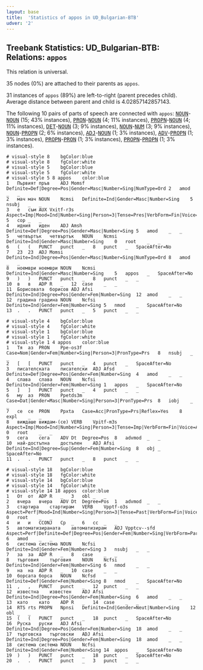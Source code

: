 ```yaml
---
layout: base
title:  'Statistics of appos in UD_Bulgarian-BTB'
udver: '2'
---
```


## Treebank Statistics: UD_Bulgarian-BTB: Relations: `appos`

This relation is universal.

35 nodes (0%) are attached to their parents as `appos`.

31 instances of `appos` (89%) are left-to-right (parent precedes child).
Average distance between parent and child is 4.02857142857143.

The following 10 pairs of parts of speech are connected with `appos`: <tt><a href="bg_btb-pos-NOUN.html">NOUN</a></tt>-<tt><a href="bg_btb-pos-NOUN.html">NOUN</a></tt> (15; 43% instances), <tt><a href="bg_btb-pos-PRON.html">PRON</a></tt>-<tt><a href="bg_btb-pos-NOUN.html">NOUN</a></tt> (4; 11% instances), <tt><a href="bg_btb-pos-PROPN.html">PROPN</a></tt>-<tt><a href="bg_btb-pos-NOUN.html">NOUN</a></tt> (4; 11% instances), <tt><a href="bg_btb-pos-DET.html">DET</a></tt>-<tt><a href="bg_btb-pos-NOUN.html">NOUN</a></tt> (3; 9% instances), <tt><a href="bg_btb-pos-NOUN.html">NOUN</a></tt>-<tt><a href="bg_btb-pos-NUM.html">NUM</a></tt> (3; 9% instances), <tt><a href="bg_btb-pos-NOUN.html">NOUN</a></tt>-<tt><a href="bg_btb-pos-PROPN.html">PROPN</a></tt> (2; 6% instances), <tt><a href="bg_btb-pos-ADJ.html">ADJ</a></tt>-<tt><a href="bg_btb-pos-NOUN.html">NOUN</a></tt> (1; 3% instances), <tt><a href="bg_btb-pos-ADV.html">ADV</a></tt>-<tt><a href="bg_btb-pos-PROPN.html">PROPN</a></tt> (1; 3% instances), <tt><a href="bg_btb-pos-PROPN.html">PROPN</a></tt>-<tt><a href="bg_btb-pos-PRON.html">PRON</a></tt> (1; 3% instances), <tt><a href="bg_btb-pos-PROPN.html">PROPN</a></tt>-<tt><a href="bg_btb-pos-PROPN.html">PROPN</a></tt> (1; 3% instances).


~~~ conllu
# visual-style 8	bgColor:blue
# visual-style 8	fgColor:white
# visual-style 5	bgColor:blue
# visual-style 5	fgColor:white
# visual-style 5 8 appos	color:blue
1	Първият	пръв	ADJ	Momsf	Definite=Def|Degree=Pos|Gender=Masc|Number=Sing|NumType=Ord	2	amod	_	_
2	мач	мач	NOUN	Ncmsi	Definite=Ind|Gender=Masc|Number=Sing	5	nsubj	_	_
3	е	съм	AUX	Vxitf-r3s	Aspect=Imp|Mood=Ind|Number=Sing|Person=3|Tense=Pres|VerbForm=Fin|Voice=Act	5	cop	_	_
4	идния	иден	ADJ	Amsh	Definite=Def|Degree=Pos|Gender=Masc|Number=Sing	5	amod	_	_
5	четвъртък	четвъртък	NOUN	Ncmsi	Definite=Ind|Gender=Masc|Number=Sing	0	root	_	_
6	(	(	PUNCT	punct	_	8	punct	_	SpaceAfter=No
7	23	23	ADJ	Momsi	Definite=Ind|Degree=Pos|Gender=Masc|Number=Sing|NumType=Ord	8	amod	_	_
8	ноември	ноември	NOUN	Ncmsi	Definite=Ind|Gender=Masc|Number=Sing	5	appos	_	SpaceAfter=No
9	)	)	PUNCT	punct	_	8	punct	_	_
10	в	в	ADP	R	_	12	case	_	_
11	Борисовата	борисов	ADJ	Afsi	Definite=Ind|Degree=Pos|Gender=Fem|Number=Sing	12	amod	_	_
12	градина	градина	NOUN	Ncfsi	Definite=Ind|Gender=Fem|Number=Sing	5	nmod	_	SpaceAfter=No
13	.	.	PUNCT	punct	_	5	punct	_	_

~~~


~~~ conllu
# visual-style 4	bgColor:blue
# visual-style 4	fgColor:white
# visual-style 1	bgColor:blue
# visual-style 1	fgColor:white
# visual-style 1 4 appos	color:blue
1	Тя	аз	PRON	Ppe-os3f	Case=Nom|Gender=Fem|Number=Sing|Person=3|PronType=Prs	8	nsubj	_	_
2	[	[	PUNCT	punct	_	4	punct	_	SpaceAfter=No
3	писателската	писателски	ADJ	Afsd	Definite=Def|Degree=Pos|Gender=Fem|Number=Sing	4	amod	_	_
4	слава	слава	NOUN	Ncfsi	Definite=Ind|Gender=Fem|Number=Sing	1	appos	_	SpaceAfter=No
5	]	]	PUNCT	punct	_	4	punct	_	_
6	му	аз	PRON	Ppetds3m	Case=Dat|Gender=Masc|Number=Sing|Person=3|PronType=Prs	8	iobj	_	_
7	се	се	PRON	Ppxta	Case=Acc|PronType=Prs|Reflex=Yes	8	expl	_	_
8	виждаше	виждам-(се)	VERB	Vpitf-m3s	Aspect=Imp|Mood=Ind|Number=Sing|Person=3|Tense=Imp|VerbForm=Fin|Voice=Act	0	root	_	_
9	сега	сега	ADV	Dt	Degree=Pos	8	advmod	_	_
10	най-достъпна	достъпен	ADJ	Afsi	Definite=Ind|Degree=Sup|Gender=Fem|Number=Sing	8	obj	_	SpaceAfter=No
11	.	.	PUNCT	punct	_	8	punct	_	_

~~~


~~~ conllu
# visual-style 18	bgColor:blue
# visual-style 18	fgColor:white
# visual-style 14	bgColor:blue
# visual-style 14	fgColor:white
# visual-style 14 18 appos	color:blue
1	От	от	ADP	R	_	3	obl	_	_
2	вчера	вчера	ADV	Dt	Degree=Pos	1	advmod	_	_
3	стартира	стартирам	VERB	Vpptf-o3s	Aspect=Perf|Mood=Ind|Number=Sing|Person=3|Tense=Past|VerbForm=Fin|Voice=Act	0	root	_	_
4	и	и	CCONJ	Cp	_	6	cc	_	_
5	автоматизираната	автоматизирам	ADJ	Vpptcv--sfd	Aspect=Perf|Definite=Def|Degree=Pos|Gender=Fem|Number=Sing|VerbForm=Part|Voice=Pass	6	amod	_	_
6	система	система	NOUN	Ncfsi	Definite=Ind|Gender=Fem|Number=Sing	3	nsubj	_	_
7	за	за	ADP	R	_	8	case	_	_
8	търговия	търговия	NOUN	Ncfsi	Definite=Ind|Gender=Fem|Number=Sing	6	nmod	_	_
9	на	на	ADP	R	_	10	case	_	_
10	борсата	борса	NOUN	Ncfsd	Definite=Def|Gender=Fem|Number=Sing	8	nmod	_	SpaceAfter=No
11	,	,	PUNCT	punct	_	12	punct	_	_
12	известна	известен	ADJ	Afsi	Definite=Ind|Degree=Pos|Gender=Fem|Number=Sing	6	amod	_	_
13	като	като	ADP	R	_	14	case	_	_
14	RTS	rts	PROPN	Npnsi	Definite=Ind|Gender=Neut|Number=Sing	12	obl	_	_
15	(	(	PUNCT	punct	_	18	punct	_	SpaceAfter=No
16	Руска	руски	ADJ	Afsi	Definite=Ind|Degree=Pos|Gender=Fem|Number=Sing	18	amod	_	_
17	търговска	търговски	ADJ	Afsi	Definite=Ind|Degree=Pos|Gender=Fem|Number=Sing	18	amod	_	_
18	система	система	NOUN	Ncfsi	Definite=Ind|Gender=Fem|Number=Sing	14	appos	_	SpaceAfter=No
19	)	)	PUNCT	punct	_	18	punct	_	SpaceAfter=No
20	.	.	PUNCT	punct	_	3	punct	_	_

~~~


